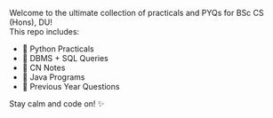 Welcome to the ultimate collection of practicals and PYQs for BSc CS (Hons), DU!  
This repo includes:
- 🔸 Python Practicals
- 🔸 DBMS + SQL Queries
- 🔸 CN Notes
- 🔸 Java Programs
- 🔸 Previous Year Questions

Stay calm and code on! ✨

